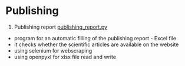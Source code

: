 # Publishing

1. Publishing report [publishing_report.py](https://github.com/psrozek/publishing/blob/main/publishing_report.py)
* program for an automatic filling of the publishing report - Excel file 
* it checks whether the scientific articles are available on the website
* using selenium for webscraping
* using openpyxl for xlsx file read and write
